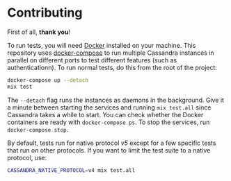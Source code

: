 # Contributing

First of all, **thank you**!

To run tests, you will need [Docker] installed on your machine. This repository
uses [docker-compose] to run multiple Cassandra instances in parallel on
different ports to test different features (such as authenticationn). To run
normal tests, do this from the root of the project:

```bash
docker-compose up --detach
mix test
```

The `--detach` flag runs the instances as daemons in the background. Give it a
minute between starting the services and running `mix test.all` since Cassandra
takes a while to start. You can check whether the Docker containers are ready
with `docker-compose ps`. To stop the services, run `docker-compose stop`.

By default, tests run for native protocol *v5* except for a few specific tests
that run on other protocols. If you want to limit the test suite to a native
protocol, use:

```bash
CASSANDRA_NATIVE_PROTOCOL=v4 mix test.all
```

[Docker]: https://www.docker.com
[docker-compose]: https://docs.docker.com/compose/
